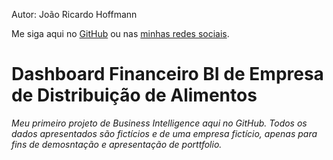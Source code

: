 Autor: João Ricardo Hoffmann

Me siga aqui no  [GitHub](https://github.com/rico-hoffmann) ou  nas [minhas redes sociais](https://linktr.ee/ricohoffmann).

# Dashboard Financeiro BI de Empresa de Distribuição de Alimentos

*Meu primeiro projeto de Business Intelligence aqui no GitHub. Todos os dados apresentados são fictícios e de uma empresa fictício, apenas para fins de demosntação e apresentação de porttfolio.*
